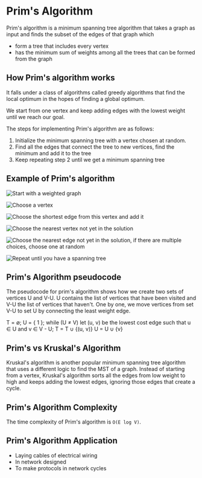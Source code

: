 # Prim's Algorithm

Prim's algorithm is a minimum spanning tree algorithm that takes a graph as input and finds the subset of the edges of that graph which

- form a tree that includes every vertex
- has the minimum sum of weights among all the trees that can be formed from the graph

## How Prim's algorithm works

It falls under a class of algorithms called greedy algorithms that find the local optimum in the hopes of finding a global optimum.

We start from one vertex and keep adding edges with the lowest weight until we reach our goal.

The steps for implementing Prim's algorithm are as follows:

1. Initialize the minimum spanning tree with a vertex chosen at random.
2. Find all the edges that connect the tree to new vertices, find the minimum and add it to the tree
3. Keep repeating step 2 until we get a minimum spanning tree

## Example of Prim's algorithm
![Start with a weighted graph](https://cdn.programiz.com/sites/tutorial2program/files/pa_1.png)

![Choose a vertex](https://cdn.programiz.com/sites/tutorial2program/files/pa_2.png)

![Choose the shortest edge from this vertex and add it](https://cdn.programiz.com/sites/tutorial2program/files/pa_3.png)

![Choose the nearest vertex not yet in the solution](https://cdn.programiz.com/sites/tutorial2program/files/pa_4.png)

![Choose the nearest edge not yet in the solution, if there are multiple choices, choose one at random](https://cdn.programiz.com/sites/tutorial2program/files/pa_5.png)

![Repeat until you have a spanning tree](https://cdn.programiz.com/sites/tutorial2program/files/pa_6.png)

## Prim's Algorithm pseudocode

The pseudocode for prim's algorithm shows how we create two sets of vertices U and V-U. U contains the list of vertices that have been visited and V-U the list of vertices that haven't. One by one, we move vertices from set V-U to set U by connecting the least weight edge.

T = ∅;
U = { 1 };
while (U ≠ V)
    let (u, v) be the lowest cost edge such that u ∈ U and v ∈ V - U;
    T = T ∪ {(u, v)}
    U = U ∪ {v}
    
## Prim's vs Kruskal's Algorithm

Kruskal's algorithm is another popular minimum spanning tree algorithm that uses a different logic to find the MST of a graph. Instead of starting from a vertex, Kruskal's algorithm sorts all the edges from low weight to high and keeps adding the lowest edges, ignoring those edges that create a cycle.

## Prim's Algorithm Complexity
The time complexity of Prim's algorithm is `O(E log V)`.

## Prim's Algorithm Application
- Laying cables of electrical wiring
- In network designed
- To make protocols in network cycles
